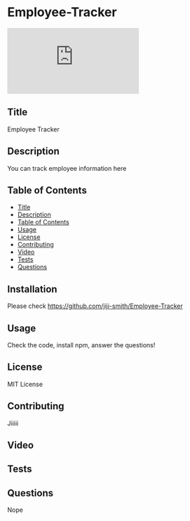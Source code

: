 # Employee-Tracker


![Language](https://img.shields.io/github/languages/top/jiji-smith/Employee-Tracker/app.js)
## Title
Employee Tracker
## Description
You can track employee information here
## Table of Contents
* [Title](#title)
* [Description](#description)
* [Table of Contents](#table-of-contents)
* [Usage](#usage)
* [License](#license)
* [Contributing](#contributing)
* [Video](#video)
* [Tests](#tests)
* [Questions](#questions)

## Installation
Please check https://github.com/jiji-smith/Employee-Tracker
## Usage
Check the code, install npm, answer the questions!
## License
MIT License
## Contributing
Jiiiii
## Video

## Tests

## Questions
Nope
